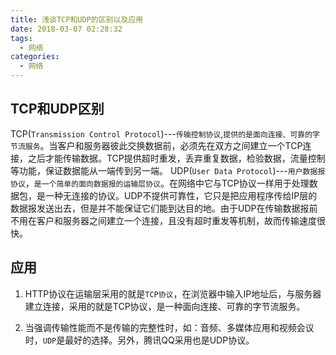 ```yaml
---
title: 浅谈TCP和UDP的区别以及应用
date: 2018-03-07 02:28:32
tags:
  - 网络
categories:
  - 网络
---
```

## TCP和UDP区别

TCP(`Transmission Control Protocol`)---`传输控制协议`,`提供的是面向连接、可靠的字节流服务`。当客户和服务器彼此交换数据前，必须先在双方之间建立一个TCP连接，之后才能传输数据。TCP提供超时重发，丢弃重复数据，检验数据，流量控制等功能，保证数据能从一端传到另一端。
UDP(`User Data Protocol`)---`用户数据报协议`，`是一个简单的面向数据报的运输层协议`。在网络中它与TCP协议一样用于处理数据包，是一种无连接的协议。UDP不提供可靠性，它只是把应用程序传给IP层的数据报发送出去，但是并不能保证它们能到达目的地。由于UDP在传输数据报前不用在客户和服务器之间建立一个连接，且没有超时重发等机制，故而传输速度很快。

## 应用   
1. HTTP协议在运输层采用的就是`TCP协议`，在浏览器中输入IP地址后，与服务器建立连接，采用的就是TCP协议，是一种面向连接、可靠的字节流服务。

2. 当强调传输性能而不是传输的完整性时，如：音频、多媒体应用和视频会议时，`UDP`是最好的选择。另外，腾讯QQ采用也是UDP协议。
